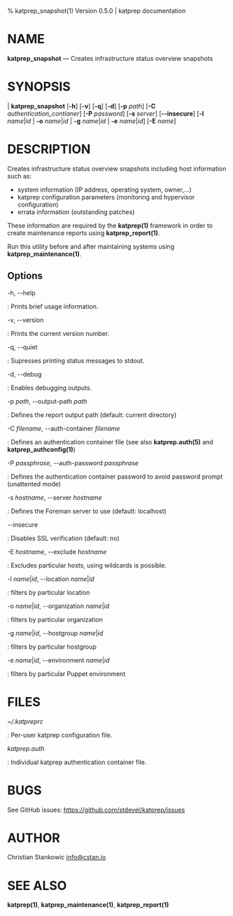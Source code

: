 % katprep_snapshot(1) Version 0.5.0 | katprep documentation

NAME
====

**katprep_snapshot** — Creates infrastructure status overview snapshots

SYNOPSIS
========

| **katprep_snapshot** \[**-h**] \[**-v**] \[**-q**] \[**-d**] \[**-p** _path_] \[**-C** _authentication\_contianer_] \[**-P** _password_] \[**-s** _server_] \[**--insecure**] \[**-l** _name_|_id_ | **-o** _name_|_id_ | **-g** _name_|_id_ | **-e** _name_|_id_] \[**-E** _name_]

DESCRIPTION
===========

Creates infrastructure status overview snapshots including host information such as:

- system information (IP address, operating system, owner,...)
- katprep configuration parameters (monitoring and hypervisor configuration)
- errata information (outstanding patches)

These information are required by the **katprep(1)** framework in order to create maintenance reports using **katprep_report(1)**.

Run this utility before and after maintaining systems using **katprep_maintenance(1)**.

Options
-------

-h, --help

:   Prints brief usage information.

-v, --version

:   Prints the current version number.

-q, --quiet

:   Supresses printing status messages to stdout.

-d, --debug

:   Enables debugging outputs.

-p _path_, --output-path _path_

:   Defines the report output path (default: current directory)

-C _filename_, --auth-container _filename_

:   Defines an authentication container file (see also **katprep.auth(5)** and **katprep_authconfig(1)**)

-P _passphrase_, --auth-password _passphrase_

:   Defines the authentication container password to avoid password prompt (unattented mode)

-s _hostname_, --server _hostname_

:   Defines the Foreman server to use (default: localhost)

--insecure

:   Disables SSL verification (default: no)

-E _hostname_, --exclude _hostname_

:   Excludes particular hosts, using wildcards is possible.

-l _name_|_id_, --location _name_|_id_

:   filters by particular location

-o _name_|_id_, --organization _name_|_id_

:   filters by particular organization

-g _name_|_id_, --hostgroup _name_|_id_

:   filters by particular hostgroup

-e _name_|_id_, --environment _name_|_id_

:   filters by particular Puppet environment

FILES
=====

*~/.katpreprc*

:   Per-user katprep configuration file.

*katprep.auth*

:   Individual katprep authentication container file.

BUGS
====

See GitHub issues: <https://github.com/stdevel/katprep/issues>

AUTHOR
======

Christian Stankowic <info@cstan.io>

SEE ALSO
========

**katprep(1)**, **katprep_maintenance(1)**, **katprep_report(1)**
